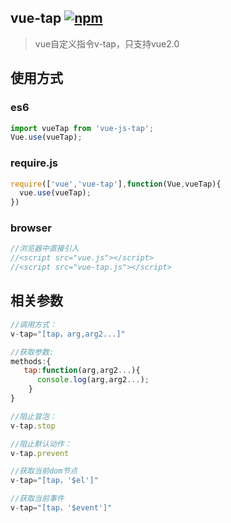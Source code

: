 ## vue-tap [![npm](https://img.shields.io/npm/v/vue-js-tap.svg)](https://www.npmjs.com/package/vue-js-tap)
> vue自定义指令v-tap，只支持vue2.0
## 使用方式
### es6
```js
import vueTap from 'vue-js-tap';
Vue.use(vueTap);
```
### require.js
```js
require(['vue','vue-tap'],function(Vue,vueTap){
  vue.use(vueTap);
})
```
### browser
```js
//浏览器中直接引入
//<script src="vue.js"></script>
//<script src="vue-tap.js"></script>
```
## 相关参数
```js
//调用方式：
v-tap="[tap，arg,arg2...]"

//获取参数:
methods:{
   tap:function(arg,arg2...){
      console.log(arg,arg2...);
    }
}

//阻止冒泡：
v-tap.stop

//阻止默认动作：
v-tap.prevent

//获取当前dom节点
v-tap="[tap，'$el']"

//获取当前事件
v-tap="[tap，'$event']"
```